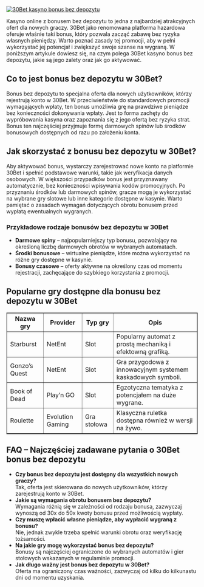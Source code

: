 [![30Bet kasyno bonus bez depozytu](https://123-caf.pages.dev/gitsignup.png)](https://vrmoo.ru/Bt82HjjY)

<div>   <p>Kasyno online z bonusem bez depozytu to jedna z najbardziej atrakcyjnych ofert dla nowych graczy. 30Bet jako renomowana platforma hazardowa oferuje właśnie taki bonus, który pozwala zacząć zabawę bez ryzyka własnych pieniędzy. Warto poznać zasady tej promocji, aby w pełni wykorzystać jej potencjał i zwiększyć swoje szanse na wygraną. W poniższym artykule dowiesz się, na czym polega 30Bet kasyno bonus bez depozytu, jakie są jego zalety oraz jak go aktywować.</p>    <h2>Co to jest bonus bez depozytu w 30Bet?</h2>   <p>Bonus bez depozytu to specjalna oferta dla nowych użytkowników, którzy rejestrują konto w 30Bet. W przeciwieństwie do standardowych promocji wymagających wpłaty, ten bonus umożliwia grę na prawdziwe pieniądze bez konieczności dokonywania wpłaty. Jest to forma zachęty do wypróbowania kasyna oraz zapoznania się z jego ofertą bez ryzyka strat. Bonus ten najczęściej przyjmuje formę darmowych spinów lub środków bonusowych dostępnych od razu po założeniu konta.</p>    <h2>Jak skorzystać z bonusu bez depozytu w 30Bet?</h2>   <p>Aby aktywować bonus, wystarczy zarejestrować nowe konto na platformie 30Bet i spełnić podstawowe warunki, takie jak weryfikacja danych osobowych. W większości przypadków bonus jest przyznawany automatycznie, bez konieczności wpisywania kodów promocyjnych. Po przyznaniu środków lub darmowych spinów, gracze mogą je wykorzystać na wybrane gry slotowe lub inne kategorie dostępne w kasynie. Warto pamiętać o zasadach wymagań dotyczących obrotu bonusem przed wypłatą ewentualnych wygranych.</p>    <h3>Przykładowe rodzaje bonusów bez depozytu w 30Bet</h3>   <ul>     <li><strong>Darmowe spiny</strong> – najpopularniejszy typ bonusu, pozwalający na określoną liczbę darmowych obrotów w wybranych automatach.</li>     <li><strong>Środki bonusowe</strong> – wirtualne pieniądze, które można wykorzystać na różne gry dostępne w kasynie.</li>     <li><strong>Bonusy czasowe</strong> – oferty aktywne na określony czas od momentu rejestracji, zachęcające do szybkiego korzystania z promocji.</li>   </ul>    <h2>Popularne gry dostępne dla bonusu bez depozytu w 30Bet</h2>   <table border="1" cellpadding="5" cellspacing="0">     <thead>       <tr>         <th>Nazwa gry</th>         <th>Provider</th>         <th>Typ gry</th>         <th>Opis</th>       </tr>     </thead>     <tbody>       <tr>         <td>Starburst</td>         <td>NetEnt</td>         <td>Slot</td>         <td>Popularny automat z prostą mechaniką i efektowną grafiką.</td>       </tr>       <tr>         <td>Gonzo’s Quest</td>         <td>NetEnt</td>         <td>Slot</td>         <td>Gra przygodowa z innowacyjnym systemem kaskadowych symboli.</td>       </tr>       <tr>         <td>Book of Dead</td>         <td>Play’n GO</td>         <td>Slot</td>         <td>Egzotyczna tematyka z potencjałem na duże wygrane.</td>       </tr>       <tr>         <td>Roulette</td>         <td>Evolution Gaming</td>         <td>Gra stołowa</td>         <td>Klasyczna ruletka dostępna również w wersji na żywo.</td>       </tr>     </tbody>   </table>    <h2>FAQ – Najczęściej zadawane pytania o 30Bet bonus bez depozytu</h2>   <ul>     <li><strong>Czy bonus bez depozytu jest dostępny dla wszystkich nowych graczy?</strong><br>Tak, oferta jest skierowana do nowych użytkowników, którzy zarejestrują konto w 30Bet.</li>     <li><strong>Jakie są wymagania obrotu bonusem bez depozytu?</strong><br>Wymagania różnią się w zależności od rodzaju bonusa, zazwyczaj wynoszą od 30x do 50x kwoty bonusu przed możliwością wypłaty.</li>     <li><strong>Czy muszę wpłacić własne pieniądze, aby wypłacić wygraną z bonusu?</strong><br>Nie, jednak zwykle trzeba spełnić warunki obrotu oraz weryfikację tożsamości.</li>     <li><strong>Na jakie gry mogę wykorzystać bonus bez depozytu?</strong><br>Bonusy są najczęściej ograniczone do wybranych automatów i gier stołowych wskazanych w regulaminie promocji.</li>     <li><strong>Jak długo ważny jest bonus bez depozytu w 30Bet?</strong><br>Oferta ma ograniczony czas ważności, zazwyczaj od kilku do kilkunastu dni od momentu uzyskania.</li>   </ul>   </div>